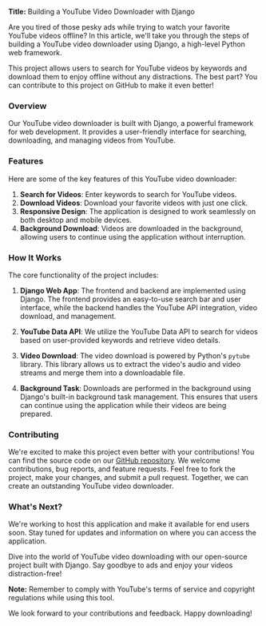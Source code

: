 **Title:** Building a YouTube Video Downloader with Django

Are you tired of those pesky ads while trying to watch your favorite YouTube videos offline? In this article, we'll take you through the steps of building a YouTube video downloader using Django, a high-level Python web framework. 

This project allows users to search for YouTube videos by keywords and download them to enjoy offline without any distractions. The best part? You can contribute to this project on GitHub to make it even better!

### Overview

Our YouTube video downloader is built with Django, a powerful framework for web development. It provides a user-friendly interface for searching, downloading, and managing videos from YouTube.

### Features

Here are some of the key features of this YouTube video downloader:

1. **Search for Videos**: Enter keywords to search for YouTube videos.
2. **Download Videos**: Download your favorite videos with just one click.
3. **Responsive Design**: The application is designed to work seamlessly on both desktop and mobile devices.
4. **Background Download**: Videos are downloaded in the background, allowing users to continue using the application without interruption.

### How It Works

The core functionality of the project includes:

1. **Django Web App**: The frontend and backend are implemented using Django. The frontend provides an easy-to-use search bar and user interface, while the backend handles the YouTube API integration, video download, and management.

2. **YouTube Data API**: We utilize the YouTube Data API to search for videos based on user-provided keywords and retrieve video details.

3. **Video Download**: The video download is powered by Python's `pytube` library. This library allows us to extract the video's audio and video streams and merge them into a downloadable file.

4. **Background Task**: Downloads are performed in the background using Django's built-in background task management. This ensures that users can continue using the application while their videos are being prepared.

### Contributing

We're excited to make this project even better with your contributions! You can find the source code on our [GitHub repository](https://github.com/davidinmichael/youtube_video_downloader). We welcome contributions, bug reports, and feature requests. Feel free to fork the project, make your changes, and submit a pull request. Together, we can create an outstanding YouTube video downloader.

### What's Next?

We're working to host this application and make it available for end users soon. Stay tuned for updates and information on where you can access the application.

Dive into the world of YouTube video downloading with our open-source project built with Django. Say goodbye to ads and enjoy your videos distraction-free!

**Note:** Remember to comply with YouTube's terms of service and copyright regulations while using this tool.

We look forward to your contributions and feedback. Happy downloading!